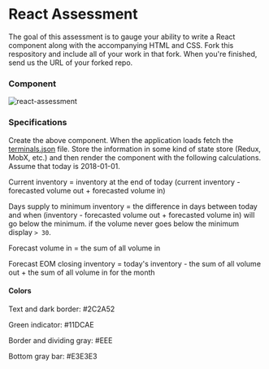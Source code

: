 # React Assessment

The goal of this assessment is to gauge your ability to write a React component along with the accompanying HTML and CSS. Fork this respository and include all of your work in that fork. When you're finished, send us the URL of your forked repo.

### Component

![react-assessment](https://raw.githubusercontent.com/thirteen23/react-assessment/master/react-assessment.png)

### Specifications

Create the above component. When the application loads fetch the [terminals.json](terminals.json) file. Store the information in some kind of state store (Redux, MobX, etc.) and then render the component with the following calculations. Assume that today is 2018-01-01.

Current inventory = inventory at the end of today (current inventory - forecasted volume out + forecasted volume in)

Days supply to minimum inventory = the difference in days between today and when (inventory - forecasted volume out + forecasted volume in) will go below the minimum. if the volume never goes below the minimum display `> 30`.

Forecast volume in = the sum of all volume in

Forecast EOM closing inventory = today's inventory - the sum of all volume out + the sum of all volume in for the month

#### Colors

Text and dark border: #2C2A52

Green indicator: #11DCAE

Border and dividing gray: #EEE

Bottom gray bar: #E3E3E3
